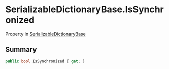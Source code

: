 # SerializableDictionaryBase.IsSynchronized

Property in [SerializableDictionaryBase](/docs/api/csharp/yarn.unity.serializabledictionarybase-2.md)

## Summary



```csharp
public bool IsSynchronized { get; }
```

